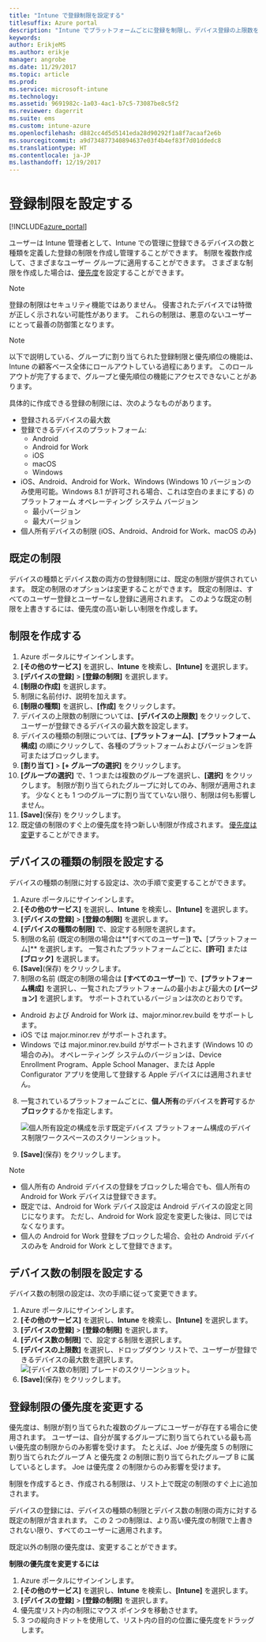 ```yaml
---
title: "Intune で登録制限を設定する"
titlesuffix: Azure portal
description: "Intune でプラットフォームごとに登録を制限し、デバイス登録の上限数を設定します。 \""
keywords: 
author: ErikjeMS
ms.author: erikje
manager: angrobe
ms.date: 11/29/2017
ms.topic: article
ms.prod: 
ms.service: microsoft-intune
ms.technology: 
ms.assetid: 9691982c-1a03-4ac1-b7c5-73087be8c5f2
ms.reviewer: dagerrit
ms.suite: ems
ms.custom: intune-azure
ms.openlocfilehash: d882cc4d5d5141eda28d90292f1a8f7acaaf2e6b
ms.sourcegitcommit: a9d734877340894637e03f4b4ef83f7d01ddedc8
ms.translationtype: HT
ms.contentlocale: ja-JP
ms.lasthandoff: 12/19/2017
---
```

# <a name="set-enrollment-restrictions"></a>登録制限を設定する

[!INCLUDE[azure_portal](./includes/azure_portal.md)]

ユーザーは Intune 管理者として、Intune での管理に登録できるデバイスの数と種類を定義した登録の制限を作成し管理することができます。 制限を複数作成して、さまざまなユーザー グループに適用することができます。 さまざまな制限を作成した場合は、[優先度](#change-enrollment-restriction-priority)を設定することができます。

>[!NOTE]
>登録の制限はセキュリティ機能ではありません。 侵害されたデバイスでは特徴が正しく示されない可能性があります。 これらの制限は、悪意のないユーザーにとって最善の防御策となります。

>[!NOTE]
>以下で説明している、グループに割り当てられた登録制限と優先順位の機能は、Intune の顧客ベース全体にロールアウトしている過程にあります。 このロールアウトが完了するまで、グループと優先順位の機能にアクセスできないことがあります。 

具体的に作成できる登録の制限には、次のようなものがあります。

- 登録されるデバイスの最大数
- 登録できるデバイスのプラットフォーム:
  - Android
  - Android for Work
  - iOS
  - macOS
  - Windows
- iOS、Android、Android for Work、Windows (Windows 10 バージョンのみ使用可能。Windows 8.1 が許可される場合、これは空白のままにする) のプラットフォーム オペレーティング システム バージョン
  - 最小バージョン
  - 最大バージョン
- 個人所有デバイスの制限 (iOS、Android、Android for Work、macOS のみ)

## <a name="default-restrictions"></a>既定の制限

デバイスの種類とデバイス数の両方の登録制限には、既定の制限が提供されています。 既定の制限のオプションは変更することができます。 既定の制限は、すべてのユーザー登録とユーザーなし登録に適用されます。 このような既定の制限を上書きするには、優先度の高い新しい制限を作成します。

## <a name="create-a-restriction"></a>制限を作成する

1. Azure ポータルにサインインします。
2. **[その他のサービス]** を選択し、**Intune** を検索し、**[Intune]** を選択します。
3. **[デバイスの登録]** > **[登録の制限]** を選択します。
4. **[制限の作成]** を選択します。
5. 制限に名前付け、説明を加えます。
6. **[制限の種類]** を選択し、**[作成]** をクリックします。
7. デバイスの上限数の制限については、**[デバイスの上限数]** をクリックして、ユーザーが登録できるデバイスの最大数を設定します。
8. デバイスの種類の制限については、**[プラットフォーム]**、**[プラットフォーム構成]** の順にクリックして、各種のプラットフォームおよびバージョンを許可またはブロックします。
9. **[割り当て]** > **[+ グループの選択]** をクリックします。
10. **[グループの選択]** で、1 つまたは複数のグループを選択し、**[選択]** をクリックします。 制限が割り当てられたグループに対してのみ、制限が適用されます。 少なくとも 1 つのグループに割り当てていない限り、制限は何も影響しません。
11. **[Save]**(保存) をクリックします。
12. 既定値の制限のすぐ上の優先度を持つ新しい制限が作成されます。 [優先度は変更](#change-enrollment-restriction-priority)することができます。

## <a name="set-device-type-restrictions"></a>デバイスの種類の制限を設定する

デバイスの種類の制限に対する設定は、次の手順で変更することができます。

1. Azure ポータルにサインインします。
2. **[その他のサービス]** を選択し、**Intune** を検索し、**[Intune]** を選択します。
3. **[デバイスの登録]** > **[登録の制限]** を選択します。
4. **[デバイスの種類の制限]** で、設定する制限を選択します。
5. 制限の名前 (既定の制限の場合は**[すべてのユーザー]**) で、**[プラットフォーム]** を選択します。 一覧されたプラットフォームごとに、**[許可]** または **[ブロック]** を選択します。
6. **[Save]**(保存) をクリックします。
7. 制限の名前 (既定の制限の場合は **[すべてのユーザー]**) で、**[プラットフォーム構成]** を選択し、一覧されたプラットフォームの最小および最大の **[バージョン]** を選択します。 サポートされているバージョンは次のとおりです。
  - Android および Android for Work は、major.minor.rev.build をサポートします。
  - iOS では major.minor.rev がサポートされます。
  - Windows では major.minor.rev.build がサポートされます (Windows 10 の場合のみ)。
  オペレーティング システムのバージョンは、Device Enrollment Program、Apple School Manager、または Apple Configurator アプリを使用して登録する Apple デバイスには適用されません。 
8. 一覧されているプラットフォームごとに、**個人所有**のデバイスを**許可**するか**ブロック**するかを指定します。

    ![個人所有設定の構成を示す既定デバイス プラットフォーム構成のデバイス制限ワークスペースのスクリーンショット。](media/device-restrictions-platform-configurations.png)
9. **[Save]**(保存) をクリックします。

>[!NOTE]
>- 個人所有の Android デバイスの登録をブロックした場合でも、個人所有の Android for Work デバイスは登録できます。
>- 既定では、Android for Work デバイス設定は Android デバイスの設定と同じになります。 ただし、Android for Work 設定を変更した後は、同じではなくなります。
>- 個人の Android for Work 登録をブロックした場合、会社の Android デバイスのみを Android for Work として登録できます。

## <a name="set-device-limit-restrictions"></a>デバイス数の制限を設定する

デバイス数の制限の設定は、次の手順に従って変更できます。

1. Azure ポータルにサインインします。
2. **[その他のサービス]** を選択し、**Intune** を検索し、**[Intune]** を選択します。
3. **[デバイスの登録]** > **[登録の制限]** を選択します。
4. **[デバイス数の制限]** で、設定する制限を選択します。
5. **[デバイスの上限数]** を選択し、ドロップダウン リストで、ユーザーが登録できるデバイスの最大数を選択します。
    ![[デバイス数の制限] ブレードのスクリーンショット。](./media/device-restrictions-limit.png)
6. **[Save]**(保存) をクリックします。

## <a name="change-enrollment-restriction-priority"></a>登録制限の優先度を変更する

優先度は、制限が割り当てられた複数のグループにユーザーが存在する場合に使用されます。 ユーザーは、自分が属するグループに割り当てられている最も高い優先度の制限からのみ影響を受けます。 たとえば、Joe が優先度 5 の制限に割り当てられたグループ A と優先度 2 の制限に割り当てられたグループ B に属しているとします。 Joe は優先度 2 の制限からのみ影響を受けます。 

制限を作成するとき、作成される制限は、リスト上で既定の制限のすぐ上に追加されます。

デバイスの登録には、デバイスの種類の制限とデバイス数の制限の両方に対する既定の制限が含まれます。 この 2 つの制限は、より高い優先度の制限で上書きされない限り、すべてのユーザーに適用されます。 

既定以外の制限の優先度は、変更することができます。 

**制限の優先度を変更するには**

1. Azure ポータルにサインインします。
2. **[その他のサービス]** を選択し、**Intune** を検索し、**[Intune]** を選択します。
3. **[デバイスの登録]** > **[登録の制限]** を選択します。
4. 優先度リスト内の制限にマウス ポインタを移動させます。
5. 3 つの縦向きドットを使用して、リスト内の目的の位置に優先度をドラッグします。






